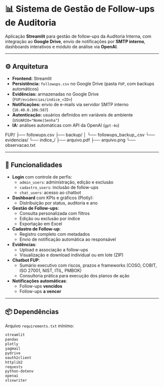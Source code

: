 # 📊 Sistema de Gestão de Follow-ups de Auditoria

Aplicação **Streamlit** para gestão de follow-ups da Auditoria Interna, com integração ao **Google Drive**, envio de notificações por **SMTP interno**, dashboards interativos e módulo de análise via **OpenAI**.

---

## ⚙️ Arquitetura

- **Frontend:** Streamlit  
- **Persistência:** `followups.csv` no Google Drive (pasta `FUP`, com backups automáticos)  
- **Evidências:** armazenadas no Google Drive (`FUP/evidencias/indice_<ID>`)  
- **Notificações:** envio de e-mails via servidor SMTP interno (`10.40.0.106:587`)  
- **Autenticação:** usuários definidos em variáveis de ambiente (`USUARIO="Nome|Senha"`)  
- **IA:** análises automáticas com API da OpenAI (`gpt-4o`)  

FUP/
 ├── followups.csv
 ├── backup/
 │    └── followups_backup_<timestamp>.csv
 └── evidencias/
      └── indice_<ID>/
           ├── arquivo.pdf
           ├── arquivo.png
           └── observacao.txt

---

## 🚀 Funcionalidades

- **Login** com controle de perfis:
  - `admin_users`: administração, edição e exclusão
  - `cadastro_users`: inclusão de follow-ups
  - `chat_users`: acesso ao chatbot
- **Dashboard** com KPIs e gráficos (Plotly):
  - Distribuição por status, auditoria e ano
- **Gestão de Follow-ups**:
  - Consulta personalizada com filtros
  - Edição ou exclusão por índice
  - Exportação em Excel
- **Cadastro de Follow-up**:
  - Registro completo com metadados
  - Envio de notificação automática ao responsável
- **Evidências**:
  - Upload e associação a follow-ups
  - Visualização e download individual ou em lote (ZIP)
- **Chatbot FUP**:
  - Sumário executivo com riscos, prazos e frameworks (COSO, COBIT, ISO 27001, NIST, ITIL, PMBOK)
  - Consultoria prática para execução dos planos de ação
- **Notificações automáticas**:
  - Follow-ups **vencidos**  
  - Follow-ups **a vencer**

---

## 📦 Dependências

Arquivo `requirements.txt` mínimo:

```txt
streamlit
pandas
plotly
yagmail
pydrive
oauth2client
httplib2
requests
python-dotenv
openai
xlsxwriter
